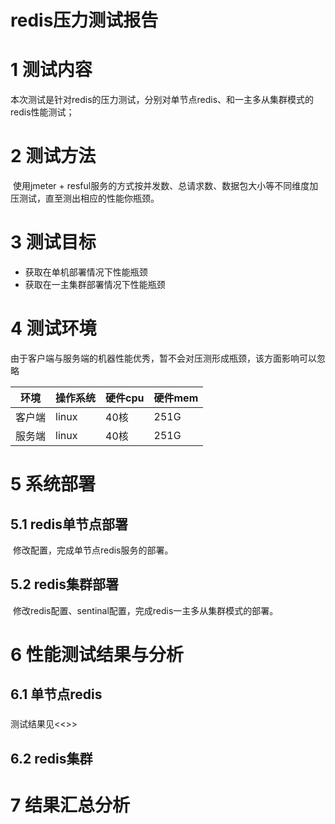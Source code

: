 # 							redis压力测试报告

# 1 测试内容

​		本次测试是针对redis的压力测试，分别对单节点redis、和一主多从集群模式的redis性能测试；

# 2 测试方法

​		使用jmeter + resful服务的方式按并发数、总请求数、数据包大小等不同维度加压测试，直至测出相应的性能你瓶颈。

# 3 测试目标

- 获取在单机部署情况下性能瓶颈
- 获取在一主集群部署情况下性能瓶颈

# 4 测试环境

​		由于客户端与服务端的机器性能优秀，暂不会对压测形成瓶颈，该方面影响可以忽略

| **环境** | **操作系统** | **硬件cpu** | **硬件mem** |
| -------- | ------------ | ----------- | ----------- |
| 客户端   | linux        | 40核        | 251G        |
| 服务端   | linux        | 40核        | 251G        |



# 5 系统部署

## 5.1 redis单节点部署

​		修改配置，完成单节点redis服务的部署。

## 5.2 redis集群部署

​		修改redis配置、sentinal配置，完成redis一主多从集群模式的部署。

# 6 性能测试结果与分析

## 6.1 单节点redis

### 

测试结果见<<>>

## 6.2 redis集群





# 7 结果汇总分析

